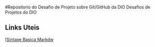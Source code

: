  #Repositorio do Desafio de Projeto sobre Git/GitHub da DIO
Desafios de Projetos do DIO

## Links Uteis 
[[Sintaxe Basica Markdw](https://www.markdownguide.org/basic-syntax/)
